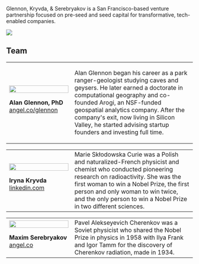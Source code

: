 Glennon, Kryvda, & Serebryakov is a San Francisco-based venture partnership focused on pre-seed and seed capital for transformative, tech-enabled companies.

<p>
<img src="https://gks-vc.github.io/assets/images/working.jpg"> 
</p>

## Team

<table>
  <tr>
    <td width="35%">
      <img src="https://gks-vc.github.io/assets/images/glennon240bw.jpg" width="100%"><p />
      <b>Alan Glennon, PhD</b><br />
      <a href="https://angel.co/glennon">angel.co/glennon</a><br />
    </td>
    <td width="65%" valign="top">
      
Alan Glennon began his career as a park ranger-geologist studying caves and geysers. He later earned a doctorate in computational geography and co-founded Arogi, an NSF-funded geospatial analytics company. After the company's exit, now living in Silicon Valley, he started advising startup founders and investing full time. 
    </td>
  </tr>
</table>

<table>
  <tr>
    <td width="35%">
      <img src="https://gks-vc.github.io/assets/images/kryvda.jpg" width="100%"><p />
      <b>Iryna Kryvda</b><br />
      <a href="https://www.linkedin.com/in/iryna-kryvda-a12429b9/">linkedin.com</a><br />
    </td>
    <td width="65%" valign="top">
Marie Skłodowska Curie was a Polish and naturalized-French physicist and chemist who conducted pioneering research on radioactivity. She was the first woman to win a Nobel Prize, the first person and only woman to win twice, and the only person to win a Nobel Prize in two different sciences.
    </td>
  </tr>
</table>

<table>
  <tr>
    <td width="35%">
      <img src="https://gks-vc.github.io/assets/images/bulb.jpg" width="100%"><p />
      <b>Maxim Serebryakov</b><br />
      <a href="https://angel.co">angel.co</a><br />
    </td>
    <td width="65%" valign="top">
Pavel Alekseyevich Cherenkov was a Soviet physicist who shared the Nobel Prize in physics in 1958 with Ilya Frank and Igor Tamm for the discovery of Cherenkov radiation, made in 1934.
    </td>
  </tr>
</table>


